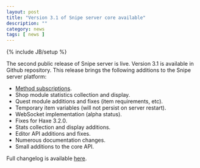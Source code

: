 ```yaml
---
layout: post
title: "Version 3.1 of Snipe server core available"
description: ""
category: news
tags: [ news ]
---
```

{% include JB/setup %}

The second public release of Snipe server is live. Version 3.1 is available in Github repository. This release brings the following additions to the Snipe server platform:

* [Method subscriptions](https://github.com/Mini-IT/SnipeWiki/wiki/MethodSubscriptionsServer).
* Shop module statistics collection and display.
* Quest module additions and fixes (item requirements, etc).
* Temporary item variables (will not persist on server restart).
* WebSocket implementation (alpha status).
* Fixes for Haxe 3.2.0.
* Stats collection and display additions.
* Editor API additions and fixes.
* Numerous documentation changes.
* Small additions to the core API.

Full changelog is available [here](https://github.com/Mini-IT/Snipe/compare/v3.0...v3.1).

